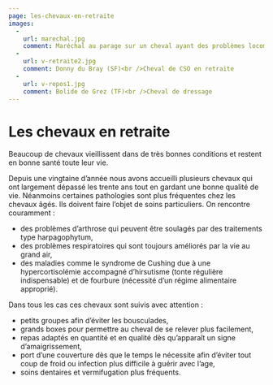 ```yaml
---
page: les-chevaux-en-retraite
images:
  -
    url: marechal.jpg
    comment: Maréchal au parage sur un cheval ayant des problèmes locomoteurs
  -
    url: v-retraite2.jpg
    comment: Donny du Bray (SF)<br />Cheval de CSO en retraite
  -
    url: v-repos1.jpg
    comment: Bolide de Grez (TF)<br />Cheval de dressage
---
```


# Les chevaux en retraite

Beaucoup de chevaux vieillissent dans de très bonnes conditions et restent en bonne santé toute leur vie.

Depuis une vingtaine d’année nous avons accueilli plusieurs chevaux qui ont largement dépassé les trente ans tout en gardant une bonne qualité de vie.
Néanmoins certaines pathologies sont plus fréquentes chez les chevaux âgés.
Ils doivent faire l’objet de soins particuliers.
On rencontre couramment :
- des problèmes d’arthrose qui peuvent être soulagés par des traitements type harpagophytum,
- des problèmes respiratoires qui sont toujours améliorés par la vie au grand air,
- des maladies comme le syndrome de Cushing due à une hypercortisolémie accompagné d’hirsutisme (tonte régulière indispensable) et de fourbure (nécessité d’un régime alimentaire approprié).

Dans tous les cas ces chevaux sont suivis avec attention :

- petits groupes afin d’éviter les bousculades,
- grands boxes pour permettre au cheval de se relever plus facilement,
- repas adaptés en quantité et en qualité dès qu’apparaît un signe d’amaigrissement,
- port d’une couverture dès que le temps le nécessite afin d’éviter tout coup de froid ou infection plus difficile à guérir avec l’age,
- soins dentaires et vermifugation plus fréquents.
